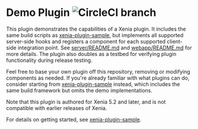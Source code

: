 # Demo Plugin ![CircleCI branch](https://img.shields.io/circleci/project/github/mattermost/xenia-plugin-taskcenter/master.svg)

This plugin demonstrates the capabilities of a Xenia plugin. It includes the same build scripts as [xenia-plugin-sample](https://github.com/xzl8028/xenia-plugin-sample), but implements all supported server-side hooks and registers a component for each supported client-side integration point. See [server/README.md](server/README.md) and [webapp/README.md](webapp/README.md) for more details. The plugin also doubles as a testbed for verifying plugin functionality during release testing.

Feel free to base your own plugin off this repository, removing or modifying components as needed. If you're already familiar with what plugins can do, consider starting from [xenia-plugin-sample](https://github.com/xzl8028/xenia-plugin-sample) instead, which includes the same build framework but omits the demo implementations.

Note that this plugin is authored for Xenia 5.2 and later, and is not compatible with earlier releases of Xenia.

For details on getting started, see [xenia-plugin-sample](https://github.com/xzl8028/xenia-plugin-sample).
